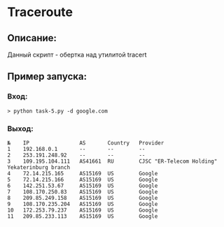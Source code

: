 # Traceroute

## Описание:

Данный скрипт - обертка над утилитой tracert

## Пример запуска:

### Вход:

```
> python task-5.py -d google.com
```

### Выход:

```
№    IP                AS       Country   Provider
1    192.168.0.1       --       --        --
2    253.191.248.92    --       --        --
3    109.195.104.111   AS41661  RU        CJSC "ER-Telecom Holding" Yekaterinburg branch
4    72.14.215.165     AS15169  US        Google
5    72.14.215.166     AS15169  US        Google
6    142.251.53.67     AS15169  US        Google
7    108.170.250.83    AS15169  US        Google
8    209.85.249.158    AS15169  US        Google
9    108.170.235.204   AS15169  US        Google
10   172.253.79.237    AS15169  US        Google
11   209.85.233.113    AS15169  US        Google
```
